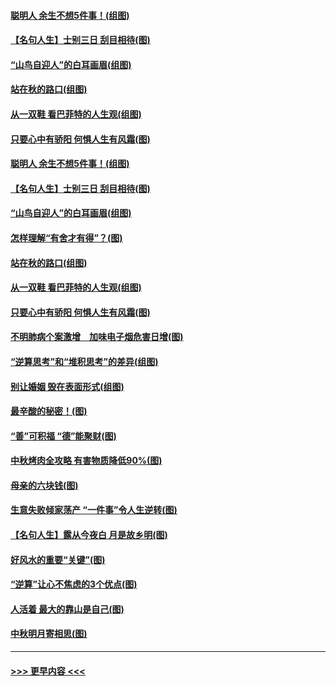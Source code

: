 #### [聪明人 余生不想5件事！(组图)](../pages/p8/907364.md?t=09152222) 
#### [【名句人生】士别三日 刮目相待(图)](../pages/p8/906988.md?t=09152222) 
#### [“山鸟自迎人”的白耳画眉(组图)](../pages/p8/907332.md?t=09152222) 
#### [站在秋的路口(组图)](../pages/p8/906914.md?t=09152222) 
#### [从一双鞋 看巴菲特的人生观(组图)](../pages/p8/907311.md?t=09152222) 
#### [只要心中有骄阳 何惧人生有风霜(图)](../pages/p8/907320.md?t=09152222) 
#### [聪明人 余生不想5件事！(组图)](../pages/p8/907364.md?t=09152222) 
#### [【名句人生】士别三日 刮目相待(图)](../pages/p8/906988.md?t=09152222) 
#### [“山鸟自迎人”的白耳画眉(组图)](../pages/p8/907332.md?t=09152222) 
#### [怎样理解“有舍才有得”？(图)](../pages/p8/906872.md?t=09152222) 
#### [站在秋的路口(组图)](../pages/p8/906914.md?t=09152222) 
#### [从一双鞋 看巴菲特的人生观(组图)](../pages/p8/907311.md?t=09152222) 
#### [只要心中有骄阳 何惧人生有风霜(图)](../pages/p8/907320.md?t=09152222) 
#### [不明肺病个案激增　加味电子烟危害日增(图)](../pages/p8/907307.md?t=09152222) 
#### [“逆算思考”和“堆积思考”的差异(组图)](../pages/p8/907229.md?t=09152222) 
#### [别让婚姻 毁在表面形式(组图)](../pages/p8/907118.md?t=09152222) 
#### [最辛酸的秘密！(图)](../pages/p8/906327.md?t=09152222) 
#### [“善”可积福 “德”能聚财(图)](../pages/p8/906906.md?t=09152222) 
#### [中秋烤肉全攻略 有害物质降低90%(图)](../pages/p8/907227.md?t=09152222) 
#### [母亲的六块钱(图)](../pages/p8/907107.md?t=09152222) 
#### [生意失败倾家荡产 “一件事”令人生逆转(图)](../pages/p8/907101.md?t=09152222) 
#### [【名句人生】露从今夜白 月是故乡明(图)](../pages/p8/906558.md?t=09152222) 
#### [好风水的重要“关键”(图)](../pages/p8/907087.md?t=09152222) 
#### [“逆算”让心不焦虑的3个优点(图)](../pages/p8/907070.md?t=09152222) 
#### [人活着 最大的靠山是自己(图)](../pages/p8/906329.md?t=09152222) 
#### [中秋明月寄相思(图)](../pages/p8/906932.md?t=09152222) 

----
#### [ >>> 更早内容 <<< ](../indexes/p8-earlier.md)
